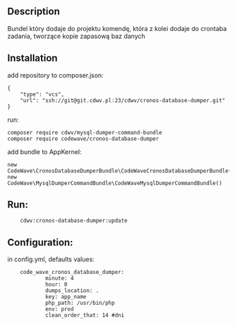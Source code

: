 Description
------------
Bundel który dodaje do projektu komendę, która z kolei dodaje do crontaba zadania,
 tworzące kopie zapasową baz danych

Installation
------------
add repository to composer.json:

```
{
    "type": "vcs",
    "url": "ssh://git@git.cdwv.pl:23/cdwv/cronos-database-dumper.git"
}
```
run:
```
composer require cdwv/mysql-dumper-command-bundle
composer require codewave/cronos-database-dumper
```

add bundle to AppKernel:
```
new CodeWave\CronosDatabaseDumperBundle\CodeWaveCronosDatabaseDumperBundle(),
new CodeWave\MysqlDumperCommandBundle\CodeWaveMysqlDumperCommandBundle()
```

Run:
------------

```
    cdwv:cronos-database-dumper:update
```

Configuration:
------------
in config.yml, defaults values:
```
    code_wave_cronos_database_dumper:
            minute: 4
            hour: 0
            dumps_location: .
            key: app_name
            php_path: /usr/bin/php
            env: prod 
            clean_order_that: 14 #dni
```